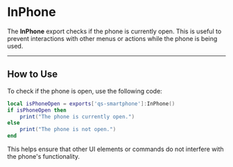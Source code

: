 # InPhone

The **InPhone** export checks if the phone is currently open. This is useful to prevent interactions with other menus or actions while the phone is being used.

***

## How to Use

To check if the phone is open, use the following code:

```lua
local isPhoneOpen = exports['qs-smartphone']:InPhone()
if isPhoneOpen then
    print("The phone is currently open.")
else
    print("The phone is not open.")
end
```

This helps ensure that other UI elements or commands do not interfere with the phone's functionality.
